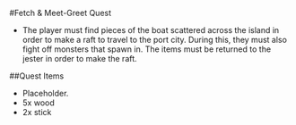#Fetch & Meet-Greet Quest
* The player must find pieces of the boat scattered across the island in order to make a raft to travel to the port city. During this, they must also fight off monsters that spawn in. The items must be returned to the jester in order to make the raft.

##Quest Items
  * Placeholder.
  * 5x wood
  * 2x stick
